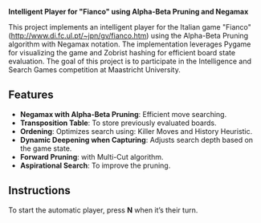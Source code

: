 **Intelligent Player for "Fianco" using Alpha-Beta Pruning and Negamax**

This project implements an intelligent player for the Italian game "Fianco"(http://www.di.fc.ul.pt/~jpn/gv/fianco.htm) using the Alpha-Beta Pruning algorithm with Negamax notation. The implementation leverages Pygame for visualizing the game and Zobrist hashing for efficient board state evaluation. The goal of this project is to participate in the Intelligence and Search Games competition at Maastricht University.

## Features

- **Negamax with Alpha-Beta Pruning**: Efficient move searching.
- **Transposition Table**: To store previously evaluated boards.
- **Ordening**: Optimizes search using: Killer Moves and History Heuristic.
- **Dynamic Deepening when Capturing**: Adjusts search depth based on the game state.
- **Forward Pruning**: with Multi-Cut algorithm.
- **Aspirational Search**: To improve the pruning.

## Instructions

To start the automatic player, press **N** when it’s their turn.
